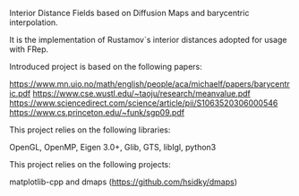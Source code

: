 Interior Distance Fields based on Diffusion Maps and barycentric interpolation.

It is the implementation of Rustamov`s interior distances adopted for usage with FRep.

Introduced project is based on the following papers:

https://www.mn.uio.no/math/english/people/aca/michaelf/papers/barycentric.pdf
https://www.cse.wustl.edu/~taoju/research/meanvalue.pdf
https://www.sciencedirect.com/science/article/pii/S1063520306000546
https://www.cs.princeton.edu/~funk/sgp09.pdf

This project relies on the following libraries:

OpenGL, OpenMP, Eigen 3.0+, Glib, GTS, libIgl, python3

This project relies on the following projects:

matplotlib-cpp and dmaps (https://github.com/hsidky/dmaps)
